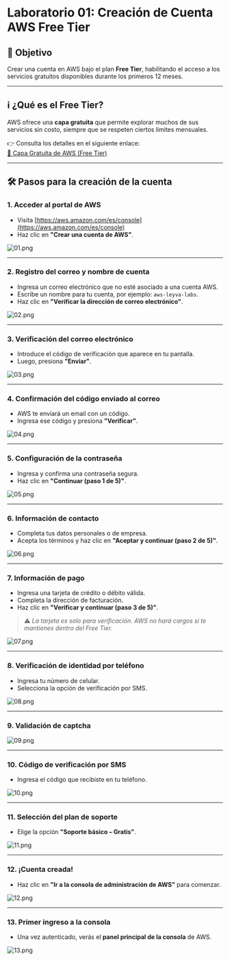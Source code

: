 # Laboratorio 01: Creación de Cuenta AWS Free Tier

## 🎯 Objetivo

Crear una cuenta en AWS bajo el plan **Free Tier**, habilitando el acceso a los servicios gratuitos disponibles durante los primeros 12 meses.

---

## ℹ️ ¿Qué es el Free Tier?

AWS ofrece una **capa gratuita** que permite explorar muchos de sus servicios sin costo, siempre que se respeten ciertos límites mensuales.

👉 Consulta los detalles en el siguiente enlace:  
[🔗 Capa Gratuita de AWS (Free Tier)](https://tinyurl.com/aws-free-layer)

---

## 🛠️ Pasos para la creación de la cuenta

### 1. Acceder al portal de AWS
- Visita [https://aws.amazon.com/es/console](https://aws.amazon.com/es/console)  
- Haz clic en **"Crear una cuenta de AWS"**.

![01.png](img/01.png)

---

### 2. Registro del correo y nombre de cuenta
- Ingresa un correo electrónico que no esté asociado a una cuenta AWS.
- Escribe un nombre para tu cuenta, por ejemplo: `aws-leyva-labs`.
- Haz clic en **"Verificar la dirección de correo electrónico"**.

![02.png](img/02.png)

---

### 3. Verificación del correo electrónico
- Introduce el código de verificación que aparece en tu pantalla.
- Luego, presiona **"Enviar"**.

![03.png](img/03.png)

---

### 4. Confirmación del código enviado al correo
- AWS te enviará un email con un código.
- Ingresa ese código y presiona **"Verificar"**.

![04.png](img/04.png)

---

### 5. Configuración de la contraseña
- Ingresa y confirma una contraseña segura.
- Haz clic en **"Continuar (paso 1 de 5)"**.

![05.png](img/05.png)

---

### 6. Información de contacto
- Completa tus datos personales o de empresa.
- Acepta los términos y haz clic en **"Aceptar y continuar (paso 2 de 5)"**.

![06.png](img/06.png)

---

### 7. Información de pago
- Ingresa una tarjeta de crédito o débito válida.
- Completa la dirección de facturación.
- Haz clic en **"Verificar y continuar (paso 3 de 5)"**.

> ⚠️ *La tarjeta es solo para verificación. AWS no hará cargos si te mantienes dentro del Free Tier.*

![07.png](img/07.png)

---

### 8. Verificación de identidad por teléfono
- Ingresa tu número de celular.
- Selecciona la opción de verificación por SMS.

![08.png](img/08.png)

---

### 9. Validación de captcha

![09.png](img/09.png)

---

### 10. Código de verificación por SMS
- Ingresa el código que recibiste en tu teléfono.

![10.png](img/10.png)

---

### 11. Selección del plan de soporte
- Elige la opción **"Soporte básico – Gratis"**.

![11.png](img/11.png)

---

### 12. ¡Cuenta creada!
- Haz clic en **"Ir a la consola de administración de AWS"** para comenzar.

![12.png](img/12.png)

---

### 13. Primer ingreso a la consola
- Una vez autenticado, verás el **panel principal de la consola** de AWS.

![13.png](img/13.png)


